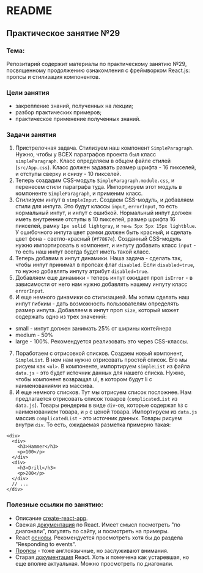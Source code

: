 # README

## Практическое занятие №29

### Тема:

Репозитарий содержит материалы по практическому занятию №29, посвященному продолжению ознакомления с фреймворком React.js: пропсы и стилизация компонентов.

### Цели занятия
- закрепление знаний, полученных на лекции;
- разбор практических примеров;
- практическое применение полученных знаний.

### Задачи занятия
1. Пристрелочная задача. Стилизуем наш компонент `SimpleParagraph`. Нужно, чтобы у ВСЕХ параграфов проекта был класс `simpleParagraph`. Класс определяем в общем файле стилей (`src/App.css`). Класс должен задавать размер шрифта - 16 пикселей, и отступы сверху и снизу - 10 пикселей.
2. Теперь создадим CSS-модуль `SimpleParagraph.module.css`, и перенесем стили параграфа туда. Импортируем этот модуль в компоненте `SimpleParagraph`, и применим класс.
3. Стилизуем инпут в `simpleInput`. Создаем CSS-модуль, и добавляем стили для инпута. Это будут классы `input`, `errorInput`, то есть нормальный инпут, и инпут с ошибкой. Нормальный инпут должен иметь внутренние отступы в 10 пикселей, размер шрифта 16 пикселей, рамку `1px solid lightgray`, и `тень 5px 5px 15px lightblue`. У ошибочного инпута цвет рамки должен быть красный, и сделать цвет фона - светло-красный (`#f7867e`). Созданный CSS-модуль нужно импортировать в компонент, и инпуту добавить класс `input` - то есть наш инпут всегда будет иметь такой класс.
4. Теперь добавим в инпут динамики. Наша задача - сделать так, чтобы инпут принимал в пропсах флаг `disabled`. Если `disabled=true`, то нужно добавлять инпуту атрибут `disabled=true`.
5. Добавляем еще динамики - теперь инпут ожидает проп `isError` - в зависимости от него нам нужно добавлять нашему инпуту класс `errorInput`.
6. И еще немного динамики со стилизацией. Мы хотим сделать наш инпут гибким - дать возможность пользователям определять размер инпута. Добавляем в инпут проп `size`, который может содержать одно из трех значений:
 - small - инпут должен занимать 25% от ширины контейнера
 - medium - 50%
 - large - 100%.
Рекомендуется реализовать это через CSS-классы.
7. Поработаем с отрисовкой списков. Создаем новый компонент, `SimpleList`. В нем нам нужно отрисовать простой список. Его мы рисуем как `<ul>`. В компоненте, импортируем `simpleList` из файла `data.js` - это будет источник данных для нашего списка. Нужно, чтобы компонент возвращал ul, в котором будут li с наименованиями из массива.
8. И еще немного списков. Тут мы отрисуем список посложнее. Нам предлагается отрисовать список товаров (`complicatedList` из `data.js`). Товары рендерим в виде `div`-ов, которые содержат `h3` с наименованием товара, и `p` с ценой товара. Импортируем из `data.js` массив `complicatedList` - это источник данных. Товары рисуем внутри `div`. То есть, ожидаемая разметка примерно такая:
```
<div>
  <div>
    <h3>Hammer</h3>
    <p>100</p>
  </div>
  <div>
    <h3>Drill</h3>
    <p>200</p>
  </div>
  // ...
</div>
```

### Полезные ссылки по занятию:
 - Описание [create-react-app](https://create-react-app.dev/).
 - Свежая [документация](https://react.dev/) по React. Имеет смысл посмотреть "по диагонали", погулять по сайту, и посмотреть на примеры.
 - React [основы](https://react.dev/learn). Рекомендуется просмотреть хотя бы до раздела "Responding to events".
 - [Пропсы](https://www.w3schools.com/react/react_props.asp) - тоже англоязычные, но заслуживают внимания.
 - Старая [документация](https://legacy.reactjs.org/docs/components-and-props.html) React. Хоть и помечена как устаревшая, но еще вполне актуальная. Можно просмотреть по диагонали.
